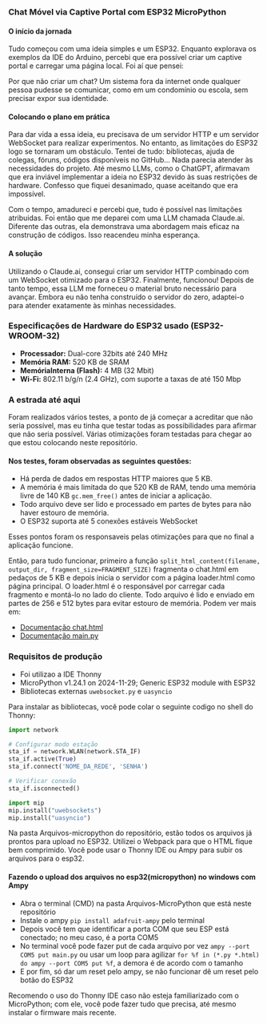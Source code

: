 ### Chat Móvel via Captive Portal com ESP32 MicroPython

#### O início da jornada

Tudo começou com uma ideia simples e um ESP32. Enquanto explorava os exemplos da IDE do Arduino, percebi que era possível criar um captive portal e carregar uma página local. Foi aí que pensei:

Por que não criar um chat? Um sistema fora da internet onde qualquer pessoa pudesse se comunicar, como em um condomínio ou escola, sem precisar expor sua identidade.

#### Colocando o plano em prática

Para dar vida a essa ideia, eu precisava de um servidor HTTP e um servidor WebSocket para realizar experimentos. No entanto, as limitações do ESP32 logo se tornaram um obstáculo. Tentei de tudo: bibliotecas, ajuda de colegas, fóruns, códigos disponíveis no GitHub... Nada parecia atender às necessidades do projeto. Até mesmo LLMs, como o ChatGPT, afirmavam que era inviável implementar a ideia no ESP32 devido às suas restrições de hardware. Confesso que fiquei desanimado, quase aceitando que era impossível.

Com o tempo, amadureci e percebi que, tudo é possível nas limitações atribuidas. Foi então que me deparei com uma LLM chamada Claude.ai. Diferente das outras, ela demonstrava uma abordagem mais eficaz na construção de códigos. Isso reacendeu minha esperança.

#### A solução

Utilizando o Claude.ai, consegui criar um servidor HTTP combinado com um WebSocket otimizado para o ESP32. Finalmente, funcionou! Depois de tanto tempo, essa LLM me forneceu o material bruto necessário para avançar. Embora eu não tenha construído o servidor do zero, adaptei-o para atender exatamente às minhas necessidades.

### Especificações de Hardware do ESP32 usado (ESP32-WROOM-32)
- **Processador:** Dual-core 32bits até 240 MHz
-  **Memória RAM:** 520 KB de SRAM
- **MemóriaInterna (Flash):**  4 MB (32 Mbit)
-  **Wi-Fi:** 802.11 b/g/n (2.4 GHz), com suporte a taxas de até 150 Mbp

### A estrada até aqui
Foram realizados vários testes, a ponto de já começar a acreditar que não seria possível, mas eu tinha que testar todas as possibilidades para afirmar que não seria possível. Várias otimizações foram testadas para chegar ao que estou colocando neste repositório.

#### Nos testes, foram observadas as seguintes questões:

- Há perda de dados em respostas HTTP maiores que 5 KB.
- A memória é mais limitada do que 520 KB de RAM, tendo uma memória livre de 140 KB `gc.mem_free()` antes de iniciar a aplicação.
- Todo arquivo deve ser lido e processado em partes de bytes para não haver estouro de memória.
- O ESP32 suporta até 5 conexões estáveis WebSocket


Esses pontos foram os responsaveis pelas otimizações para que no final a aplicação funcione.

Então, para tudo funcionar, primeiro a função `split_html_content(filename, output_dir, fragment_size=FRAGMENT_SIZE)` fragmenta o chat.html em pedaços de 5 KB e depois inicia o servidor com a página loader.html como página principal. O loader.html é o responsável por carregar cada fragmento e montá-lo no lado do cliente. Todo arquivo é lido e enviado em partes de 256 e 512 bytes para evitar estouro de memória. Podem ver mais em:
- [Documentação chat.html](https://github.com/RJ4G5/ESP32-CHAT-CAPTIVE-PORTAL/blob/main/Documenta%C3%A7%C3%A3o/chat.html.md)
- [Documentação main.py](https://github.com/RJ4G5/ESP32-CHAT-CAPTIVE-PORTAL/blob/main/Documenta%C3%A7%C3%A3o/main.py.md)

### Requisitos de produção

- Foi utilizao a IDE Thonny 
- MicroPython v1.24.1 on 2024-11-29; Generic ESP32 module with ESP32
- Bibliotecas externas `uwebsocket.py` e `uasyncio`

Para instalar as bibliotecas, você pode colar o seguinte codigo no shell do Thonny:
```python
import network

# Configurar modo estação
sta_if = network.WLAN(network.STA_IF)
sta_if.active(True)
sta_if.connect('NOME_DA_REDE', 'SENHA')

# Verificar conexão
sta_if.isconnected()

import mip
mip.install("uwebsockets")
mip.install("uasyncio")

```

Na pasta Arquivos-micropython do repositório, estão todos os arquivos já prontos para upload no ESP32. Utilizei o Webpack para que o HTML fique bem comprimido. Você pode usar o Thonny IDE ou Ampy para subir os arquivos para o esp32.

#### Fazendo o upload dos arquivos no esp32(micropython) no windows com Ampy

- Abra o terminal (CMD) na pasta Arquivos-MicroPython que está neste repositório
- Instale o ampy `pip install adafruit-ampy` pelo terminal
- Depois você tem que identificar a porta COM que seu ESP está conectado; no meu caso, é a porta COM5
- No terminal você pode fazer put de cada arquivo por vez `ampy --port COM5 put main.py` ou usar um loop para agilizar `for %f in (*.py *.html) do ampy --port COM5 put %f`, a demora é de acordo com o tamanho
- E por fim, só dar um reset pelo ampy, se não funcionar dê um reset pelo botão do ESP32

Recomendo o uso do Thonny IDE caso não esteja familiarizado com o MicroPython; com ele, você pode fazer tudo que precisa, até mesmo instalar o firmware mais recente.
